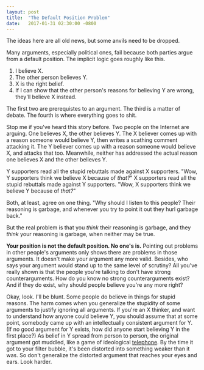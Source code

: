 ```yaml
---
layout: post
title:  "The Default Position Problem"
date:   2017-01-31 02:30:00 -0800
---
```


The ideas here are all old news, but some anvils need to be dropped.

Many arguments, especially political ones, fail because both parties argue from a
default position. The implicit logic goes roughly like this.

1. I believe X.
2. The other person believes Y.
3. X is the right belief.
4. If I can show that the other person's reasons for believing Y are wrong,
they'll believe X instead.

The first two are prerequistes to an argument. The third is a matter of debate.
The fourth is where everything goes to shit.

Stop me if you've heard this story before. Two people on the Internet are arguing.
One believes X, the other believes Y. The X believer comes up with a reason
someone would believe Y, then writes a scathing comment attacking it. The Y
believer comes up with a reason someone would believe X, and attacks that too.
Meanwhile, neither has addressed the actual
reason one believes X and the other believes Y.

Y supporters read all the stupid rebuttals made against X
supporters. "Wow, Y supporters think we believe X because of *that?*" X
supporters read all the stupid rebuttals made against Y supporters.
"Wow, X supporters think we believe Y because of *that?*"

Both, at least, agree on one thing. "Why should I listen to this people? Their
reasoning is garbage, and whenever you try to point it out they hurl garbage
back."

But the real problem is that you *think* their reasoning is garbage,
and they *think* your reasoning is garbage, when neither may be true.

**Your position is not the default position. No one's is.**
Pointing out problems in other people's arguments only shows there are problems
in those arguments. It doesn't make your argument any more valid.
Besides, who says your argument would stand up to the same level of scrutiny? All you've really shown
is that the people you're talking to don't have strong counterarguments. How do
you know no strong counterarguments exist? And if they do exist, why should
people believe you're any more right?

Okay, look. I'll be blunt. Some people do believe in things for stupid reasons.
The harm comes when you generalize the stupidity of some arguments to justify
ignoring all arguments. If you're an X thinker, and want to understand how
anyone could believe Y, you should assume that at some point, somebody came
up with an intellectually consistent argument for Y. (If no good argument for Y exists, how did
anyone start believing Y in the first place?)
As belief in Y spread from person to person, the original argument got muddled, like a game of
ideological [telephone](https://en.wikipedia.org/wiki/Chinese_whispers).
By the time it got to your filter bubble, it's been distorted
into something weaker than it was. So don't generalize the
distorted argument that reaches your eyes and ears. Look harder.

